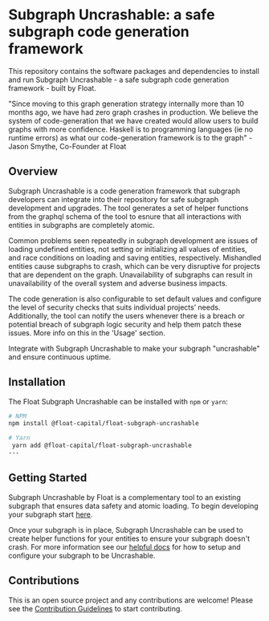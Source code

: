 # Subgraph Uncrashable: a safe subgraph code generation framework

This repository contains the software packages and dependencies to install and run Subgraph Uncrashable - a safe subgraph code generation framework - built by Float.

"Since moving to this graph generation strategy internally more than 10 months ago, we have had zero graph crashes in production. We believe the system of code-generation that we have created would allow users to build graphs with more confidence. Haskell is to programming languages (ie no runtime errors) as what our code-generation framework is to the graph" - Jason Smythe, Co-Founder at Float

## Overview

Subgraph Uncrashable is a code generation framework that subgraph developers can integrate into their repository for safe subgraph development and upgrades. The tool generates a set of helper functions from the graphql schema of the tool to esnure that all interactions with entities in subgraphs are completely atomic.

Common problems seen repeatedly in subgraph development are issues of loading undefined entities, not setting or initializing all values of entities, and race conditions on loading and saving entities, respectively. Mishandled entities cause subgraphs to crash, which can be very disruptive for projects that are dependent on the graph. Unavailability of subgraphs can result in unavailability of the overall system and adverse business impacts.

The code generation is also configurable to set default values and configure the level of security checks that suits individual projects’ needs. Additionally, the tool can notify the users whenever there is a breach or potential breach of subgraph logic security and help them patch these issues. More info on this in the 'Usage' section.

Integrate with Subgraph Uncrashable to make your subgraph "uncrashable" and ensure continuous uptime.

## Installation

The Float Subgraph Uncrashable can be installed with `npm` or `yarn`:

```sh
# NPM
npm install @float-capital/float-subgraph-uncrashable

# Yarn
 yarn add @float-capital/float-subgraph-uncrashable
---
```

## Getting Started

Subgraph Uncrashable by Float is a complementary tool to an existing subgraph that ensures data safety and atomic loading. To begin developing your subgraph start [here](https://thegraph.com/docs/en/developing/creating-a-subgraph/).

Once your subgraph is in place, Subgraph Uncrashable can be used to create helper functions for your entities to ensure your subgraph doesn't crash. For more information see our [helpful docs](https://float-capital.github.io/float-subgraph-uncrashable/docs/) for how to setup and configure your subgraph to be Uncrashable.

##

## Contributions

This is an open source project and any contributions are welcome! Please see the [Contribution Guidelines](github.com/Float-Capital/float-subgraph-uncrashable/blob/main/CONTRIBUTING.md) to start contributing.
